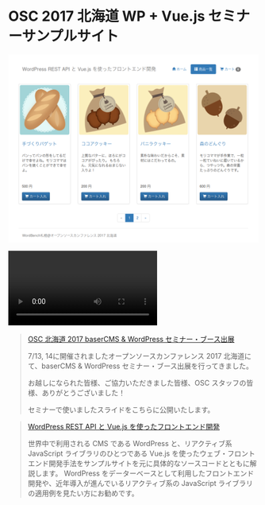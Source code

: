 # OSC 2017 北海道 WP + Vue.js セミナーサンプルサイト

![スクリーンショット](./doc/screenshot.png)

![動作ムービー](https://raw.githubusercontent.com/h1romas4/wp-vuejs-sample/master/doc/osc2017do-pre.mp4)

> [OSC 北海道 2017 baserCMS & WordPress セミナー・ブース出展](http://another.maple4ever.net/archives/2296/)
>
> 7/13, 14に開催されましたオープンソースカンファレンス 2017 北海道にて、baserCMS & WordPress セミナー・ブース出展を行ってきました。
>
> お越しになられた皆様、ご協力いただきました皆様、OSC スタッフの皆様、ありがとうございました！
>
> セミナーで使いましたスライドをこちらに公開いたします。

> [WordPress REST API と Vue.js を使ったフロントエンド開発](https://www.ospn.jp/osc2017-do/modules/eguide/event.php?eid=38)
>
> 世界中で利用される CMS である WordPress と、リアクティブ系 JavaScript ライブラリのひとつである
Vue.js を使ったウェブ・フロントエンド開発手法をサンプルサイトを元に具体的なソースコードとともに解説します。
WordPress をデーターベースとして利用したフロントエンド開発や、近年導入が進んでいるリアクティブ系の
JavaScript ライブラリの適用例を見たい方にお勧めです。

